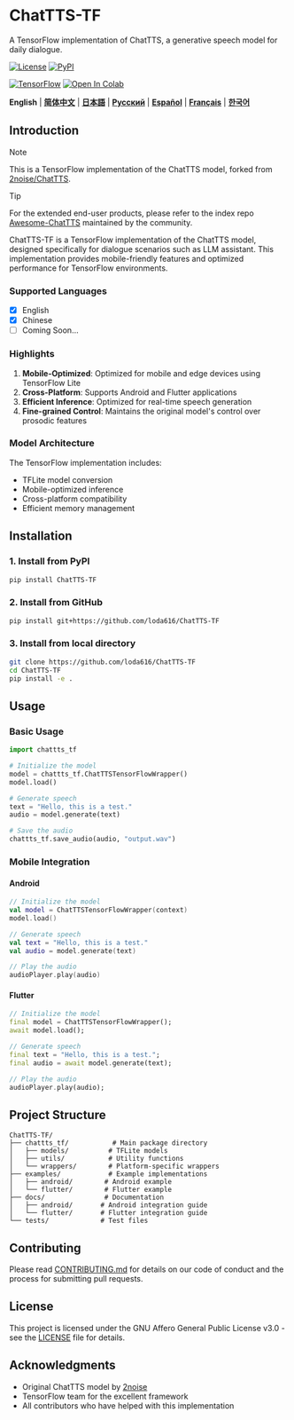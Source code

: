 # ChatTTS-TF
A TensorFlow implementation of ChatTTS, a generative speech model for daily dialogue.

[![License](https://img.shields.io/github/license/loda616/ChatTTS-TF?style=for-the-badge)]([https://github.com/loda616/ChatTTS-TF/blob/main/LICENSE](https://github.com/loda616/ChatTTS/blob/TF-conversion/LICENSE))
[![PyPI](https://img.shields.io/pypi/v/ChatTTS-TF.svg?style=for-the-badge&color=green)](https://pypi.org/project/ChatTTS-TF)

[![TensorFlow](https://img.shields.io/badge/TensorFlow-FF6F00?style=for-the-badge&logo=tensorflow&logoColor=white)](https://www.tensorflow.org/)
[![Open In Colab](https://img.shields.io/badge/Colab-F9AB00?style=for-the-badge&logo=googlecolab&color=525252)](https://colab.research.google.com/github/loda616/ChatTTS-TF/blob/main/examples/ipynb/colab.ipynb)

**English** | [**简体中文**](docs/cn/README.md) | [**日本語**](docs/jp/README.md) | [**Русский**](docs/ru/README.md) | [**Español**](docs/es/README.md) | [**Français**](docs/fr/README.md) | [**한국어**](docs/kr/README.md)

## Introduction
> [!Note]
> This is a TensorFlow implementation of the ChatTTS model, forked from [2noise/ChatTTS](https://github.com/2noise/ChatTTS).

> [!Tip]
> For the extended end-user products, please refer to the index repo [Awesome-ChatTTS](https://github.com/libukai/Awesome-ChatTTS/tree/en) maintained by the community.

ChatTTS-TF is a TensorFlow implementation of the ChatTTS model, designed specifically for dialogue scenarios such as LLM assistant. This implementation provides mobile-friendly features and optimized performance for TensorFlow environments.

### Supported Languages
- [x] English
- [x] Chinese
- [ ] Coming Soon...

### Highlights
1. **Mobile-Optimized**: Optimized for mobile and edge devices using TensorFlow Lite
2. **Cross-Platform**: Supports Android and Flutter applications
3. **Efficient Inference**: Optimized for real-time speech generation
4. **Fine-grained Control**: Maintains the original model's control over prosodic features

### Model Architecture
The TensorFlow implementation includes:
- TFLite model conversion
- Mobile-optimized inference
- Cross-platform compatibility
- Efficient memory management

## Installation

### 1. Install from PyPI
```bash
pip install ChatTTS-TF
```

### 2. Install from GitHub
```bash
pip install git+https://github.com/loda616/ChatTTS-TF
```

### 3. Install from local directory
```bash
git clone https://github.com/loda616/ChatTTS-TF
cd ChatTTS-TF
pip install -e .
```

## Usage

### Basic Usage
```python
import chattts_tf

# Initialize the model
model = chattts_tf.ChatTTSTensorFlowWrapper()
model.load()

# Generate speech
text = "Hello, this is a test."
audio = model.generate(text)

# Save the audio
chattts_tf.save_audio(audio, "output.wav")
```

### Mobile Integration

#### Android
```kotlin
// Initialize the model
val model = ChatTTSTensorFlowWrapper(context)
model.load()

// Generate speech
val text = "Hello, this is a test."
val audio = model.generate(text)

// Play the audio
audioPlayer.play(audio)
```

#### Flutter
```dart
// Initialize the model
final model = ChatTTSTensorFlowWrapper();
await model.load();

// Generate speech
final text = "Hello, this is a test.";
final audio = await model.generate(text);

// Play the audio
audioPlayer.play(audio);
```

## Project Structure
```
ChatTTS-TF/
├── chattts_tf/           # Main package directory
│   ├── models/          # TFLite models
│   ├── utils/           # Utility functions
│   └── wrappers/        # Platform-specific wrappers
├── examples/            # Example implementations
│   ├── android/        # Android example
│   └── flutter/        # Flutter example
├── docs/               # Documentation
│   ├── android/       # Android integration guide
│   └── flutter/       # Flutter integration guide
└── tests/             # Test files
```

## Contributing
Please read [CONTRIBUTING.md](CONTRIBUTING.md) for details on our code of conduct and the process for submitting pull requests.

## License
This project is licensed under the GNU Affero General Public License v3.0 - see the [LICENSE](LICENSE) file for details.

## Acknowledgments
- Original ChatTTS model by [2noise](https://github.com/2noise/ChatTTS)
- TensorFlow team for the excellent framework
- All contributors who have helped with this implementation 
